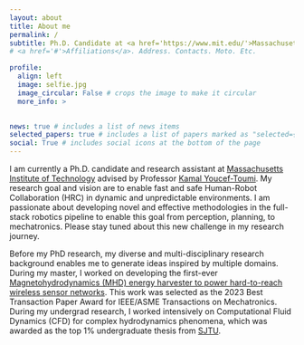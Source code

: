 ```yaml
---
layout: about
title: About me
permalink: /
subtitle: Ph.D. Candidate at <a href='https://www.mit.edu/'>Massachusetts Institute of Technology</a>      
# <a href='#'>Affiliations</a>. Address. Contacts. Moto. Etc.

profile:
  align: left
  image: selfie.jpg
  image_circular: False # crops the image to make it circular
  more_info: >
   

news: true # includes a list of news items
selected_papers: true # includes a list of papers marked as "selected={true}"
social: True # includes social icons at the bottom of the page
---
```


I am currently a Ph.D. candidate and research assistant at [Massachusetts Institute of Technology](https://www.mit.edu/) advised by Professor [Kamal Youcef-Toumi](https://meche.mit.edu/people/faculty/YOUCEF@MIT.EDU). My research goal and vision are to enable fast and safe Human-Robot Collaboration (HRC) in dynamic and unpredictable environments. I am passionate about developing novel and effective methodologies in the full-stack robotics pipeline to enable this goal from perception, planning, to mechatronics. Please stay tuned about this new challenge in my research journey. 

Before my PhD research, my diverse and multi-disciplinary research background enables me to generate ideas inspired by multiple domains. During my master, I worked on developing the first-ever [Magnetohydrodynamics (MHD) energy harvester to power hard-to-reach wireless sensor networks](https://ieeexplore.ieee.org/abstract/document/9761889). This work was selected as the 2023 Best Transaction Paper Award for IEEE/ASME Transactions on Mechatronics. During my undergrad research, I worked intensively on Computational Fluid Dynamics (CFD) for complex hydrodynamics phenomena, which was awarded as the top 1% undergraduate thesis from [SJTU](https://en.sjtu.edu.cn/). 








<!-- Write your biography here. Tell thfsgdfgdfe world about yourself. Link to your favorite [subreddit](http://reddit.com). You can put a picture in, too. The code is already in, just name your picture `prof_pic.jpg` and put it in the `img/` folder. -->

<!-- Put your address / P.O. box / other info right below your picture. You can also disable any of these elements by editing `profile` property of the YAML header of your `_pages/about.md`. Edit `_bibliography/papers.bib` and Jekyll will render your [publications page](/al-folio/publications/) automatically. -->

<!-- Link to your social media connections, too. This theme is set up to use [Font Awesome icons](https://fontawesome.com/) and [Academicons](https://jpswalsh.github.io/academicons/), like the ones below. Add your Facebook, Twitter, LinkedIn, Google Scholar, or just disable all of them. -->
